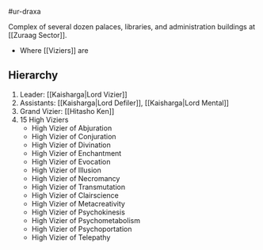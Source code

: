 #ur-draxa 

Complex of several dozen palaces, libraries, and administration buildings at [[Zuraag Sector]].

- Where [[Viziers]] are

## Hierarchy
1. Leader: [[Kaisharga|Lord Vizier]]
2. Assistants: [[Kaisharga|Lord Defiler]], [[Kaisharga|Lord Mental]]
3. Grand Vizier: [[Hitasho Ken]]
4. 15 High Viziers
	- High Vizier of Abjuration
	- High Vizier of Conjuration
	- High Vizier of Divination
	- High Vizier of Enchantment
	- High Vizier of Evocation
	- High Vizier of Illusion
	- High Vizier of Necromancy
	- High Vizier of Transmutation
	- High Vizier of Clairscience
	- High Vizier of Metacreativity
	- High Vizier of Psychokinesis
	- High Vizier of Psychometabolism
	- High Vizier of Psychoportation
	- High Vizier of Telepathy
